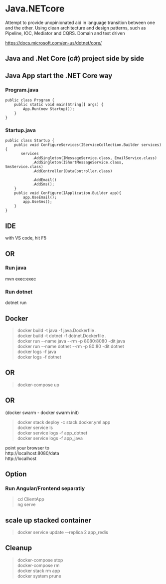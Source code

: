 # Java.NETcore
Attempt to provide unopinionated aid in language transition between one and the other.
Using clean architecture and design patterns, such as Pipeline, IOC, Mediator and CQRS.
Domain and test driven

https://docs.microsoft.com/en-us/dotnet/core/

## Java and .Net Core (c#) project side by side

## Java App start the .NET Core way

### Program.java
```
public class Program {
    public static void main(String[] args) {
        App.Run(new Startup());
    }
}
```
### Startup.java
```
public class Startup {
    public void ConfigureServices(IServiceCollection.Builder services) {
       services
            .AddSingleton(IMessageService.class, EmailService.class)
            .AddSingleton(IShortMessageService.class, SmsService.class)
            .AddController(DataController.class)

            .AddEmail()
            .AddSms();
    }
    public void Configure(IApplication.Builder app){
        app.UseEmail();
        app.UseSms();
    }
}
```
## IDE
with VS code, hit F5
## OR
### Run java
mvn exec:exec
### Run dotnet
dotnet run

## Docker
> docker build -t java -f java.Dockerfile .  
> docker build -t dotnet -f dotnet.Dockerfile .  
> docker run --name java --rm -p 8080:8080 -dit java  
> docker run --name dotnet --rm -p 80:80 -dit dotnet  
> docker logs -f java  
> docker logs -f dotnet  
  
## OR  
> docker-compose up  
  
## OR  
(docker swarm - docker swarm init)  
> docker stack deploy -c stack.docker.yml app  
> docker service ls  
> docker service logs -f app_dotnet  
> docker service logs -f app_java  
  
point your browser to  
http://localhost:8080/data  
http://localhost  

## Option
### Run Angular/Frontend separatly
> cd ClientApp  
> ng serve  
  
## scale up stacked container
> docker service update --replica 2 app_redis  

## Cleanup
> docker-compose stop  
> docker-compose rm  
> docker stack rm app  
> docker system prune  
